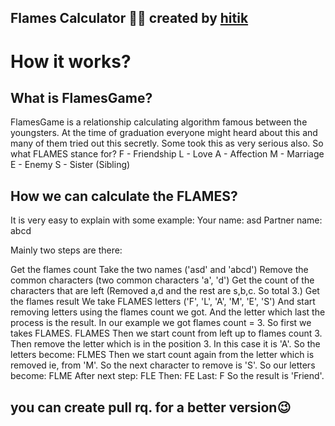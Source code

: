 ## Flames Calculator 🤩😍 created by [hitik](https://hitik20.tech/)
# How it works?

## What is FlamesGame?
FlamesGame is a relationship calculating algorithm famous between the youngsters. At the time of graduation everyone might heard about this and many of them tried out this secretly. Some took this as very serious also. So what FLAMES stance for?
F - Friendship
L - Love
A - Affection
M - Marriage
E - Enemy
S - Sister (Sibling)

## How we can calculate the FLAMES?
It is very easy to explain with some example:
Your name: asd
Partner name: abcd

Mainly two steps are there:

Get the flames count
Take the two names ('asd' and 'abcd')
Remove the common characters (two common characters 'a', 'd')
Get the count of the characters that are left (Removed a,d and the rest are s,b,c. So total 3.)
Get the flames result
We take FLAMES letters ('F', 'L', 'A', 'M', 'E', 'S')
And start removing letters using the flames count we got.
And the letter which last the process is the result.
In our example we got flames count = 3. So first we takes FLAMES.
FLAMES
Then we start count from left up to flames count 3. Then remove the letter which is in the position 3. In this case it is 'A'. So the letters become:
FLMES
Then we start count again from the letter which is removed ie, from 'M'. So the next character to remove is 'S'. So our letters become:
FLME
After next step:
FLE
Then:
FE
Last:
F
So the result is 'Friend'.

## you can create pull rq. for a better version😉

